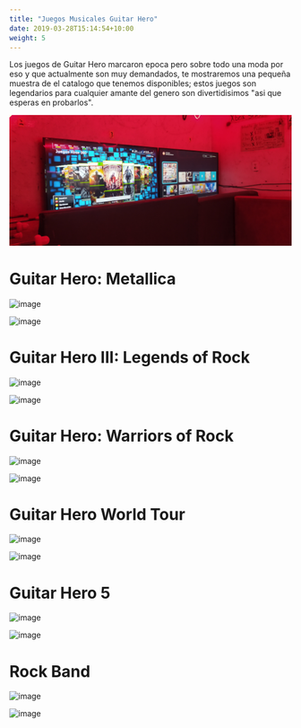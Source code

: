 ```yaml
---
title: "Juegos Musicales Guitar Hero" 
date: 2019-03-28T15:14:54+10:00
weight: 5
---
```


Los juegos de Guitar Hero marcaron epoca pero sobre todo una moda por eso y que actualmente son muy demandados, te mostraremos una pequeña muestra de el catalogo que tenemos disponibles; estos juegos son legendarios para cualquier amante del genero son divertidisimos "asi que esperas en probarlos".  

![Accounting Services](/images/IMG_20230527_001612%20(1).jpg)

# Guitar Hero: Metallica 

![image](https://github.com/games-zone/games-zone.github.io/assets/125934637/8abf32c6-77b2-4c13-a064-ed8821e87757)

![image](https://github.com/games-zone/games-zone.github.io/assets/125934637/d4f6c6ea-c7d7-4700-b768-8289fb57ca33)

# Guitar Hero III: Legends of Rock  

![image](https://github.com/games-zone/games-zone.github.io/assets/125934637/6043e104-e688-44cf-a614-2a6e4ef72426)

![image](https://github.com/games-zone/games-zone.github.io/assets/125934637/14b77d34-ed2b-43b9-a77e-72008f98b963)

# Guitar Hero: Warriors of Rock

![image](https://github.com/games-zone/games-zone.github.io/assets/125934637/5c2de81b-fd5f-4e51-97bb-3e7ea1a62584)

![image](https://github.com/games-zone/games-zone.github.io/assets/125934637/b698ba5c-5022-4135-8683-7bc8e8772e5c)

# Guitar Hero World Tour 

![image](https://github.com/games-zone/games-zone.github.io/assets/125934637/8e5e7d2d-e8b2-4a41-b772-5b099495fc3e)

![image](https://github.com/games-zone/games-zone.github.io/assets/125934637/23835579-93ba-41f2-9fa7-71d639ead903)

# Guitar Hero 5

![image](https://github.com/games-zone/games-zone.github.io/assets/125934637/da5e1014-6313-4ff4-ad18-592baa5452e9)

![image](https://github.com/games-zone/games-zone.github.io/assets/125934637/bc626a5b-3b7e-433a-965c-03de74451c45)

# Rock Band

![image](https://github.com/games-zone/games-zone.github.io/assets/125934637/839440e3-a0b3-48bf-9c52-fcc1151093b8)

![image](https://github.com/games-zone/games-zone.github.io/assets/125934637/3754963e-a602-41e8-94ee-a3701d0e5cdb)
